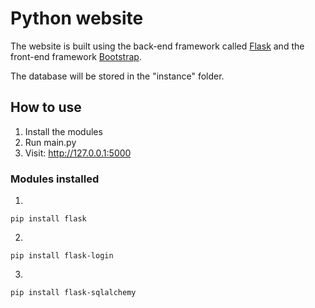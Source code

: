 # Python website
The website is built using the back-end framework called [Flask](https://flask.palletsprojects.com/en/3.0.x/) and the front-end framework [Bootstrap](https://getbootstrap.com/docs/5.3/getting-started/introduction/).

The database will be stored in the "instance" folder.

## How to use
1. Install the modules
2. Run main.py
3. Visit: http://127.0.0.1:5000

### Modules installed

1. 
```
pip install flask
```
2. 
```
pip install flask-login
```
3. 
```
pip install flask-sqlalchemy
```